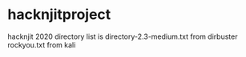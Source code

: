 # hacknjitproject
hacknjit 2020
directory list is directory-2.3-medium.txt from dirbuster
rockyou.txt from kali
